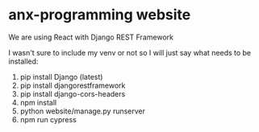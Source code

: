 # anx-programming website

We are using React with Django REST Framework

I wasn't sure to include my venv or not so I will just say what needs to be installed:

1. pip install Django (latest)
2. pip install djangorestframework
3. pip install django-cors-headers
4. npm install
5. python website/manage.py runserver
6. npm run cypress
